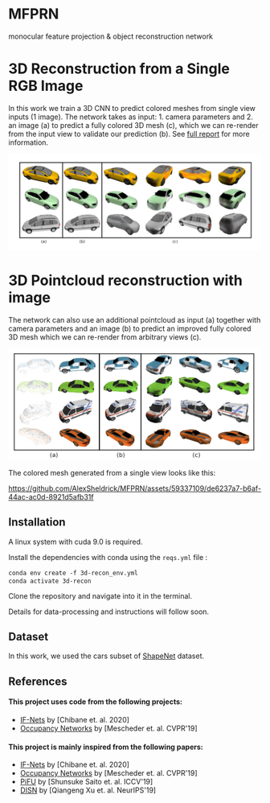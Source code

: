 # MFPRN
monocular feature projection & object reconstruction network

# 3D Reconstruction from a Single RGB Image

In this work we train a 3D CNN to predict colored meshes from single view inputs (1 image). The network takes as input: 1. camera parameters and 2. an image (a) to predict a fully colored 3D mesh (c), which we can re-render from the input view to validate our prediction (b). See [full report](https://github.com/AlexSheldrick/MFPRN/blob/main/GR_Alex-Sheldrick_3D-Reconstruction.pdf) for more information.

![results](https://github.com/AlexSheldrick/MFPRN/blob/bf42a747546ff601adb43910ef13ca727e2da2a6/SingleView%20results.png)

# 3D Pointcloud reconstruction with image

The network can also use an additional pointcloud as input (a) together with camera parameters and an image (b) to predict an improved fully colored 3D mesh which we can re-render from arbitrary views (c).

![results](Pointcloud-Reconstruction.png)

The colored mesh generated from a single view looks like this:

https://github.com/AlexSheldrick/MFPRN/assets/59337109/de6237a7-b6af-44ac-ac0d-8921d5afb31f

## Installation
A linux system with cuda 9.0 is required.

Install the dependencies with conda using the `reqs.yml` file :
```
conda env create -f 3d-recon_env.yml
conda activate 3d-recon
```
Clone the repository and navigate into it in the terminal.

Details for data-processing and instructions will follow soon.

## Dataset
In this work, we used the cars subset of [ShapeNet](https://shapenet.org/) dataset.

## References

#### This project uses code from the following projects:
+ [IF-Nets](https://github.com/jchibane/if-net) by [Chibane et. al. 2020] 
+ [Occupancy Networks](https://github.com/autonomousvision/occupancy_networks) by [Mescheder et. al. CVPR'19] 

#### This project is mainly inspired from the following papers:
+ [IF-Nets](https://arxiv.org/abs/2003.01456) by [Chibane et. al. 2020] 
+ [Occupancy Networks](https://github.com/autonomousvision/occupancy_networks) by [Mescheder et. al. CVPR'19] 
+ [PiFU](https://shunsukesaito.github.io/PIFu/) by [Shunsuke Saito et. al. ICCV'19]
+ [DISN](https://github.com/laughtervv/DISN) by [Qiangeng Xu et. al. NeurIPS'19]
